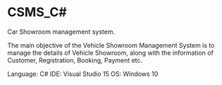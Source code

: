 # CSMS_C#
Car Showroom management system.


The main objective of the Vehicle Showroom Management
System is to manage the details of Vehicle Showroom, along with
the information of Customer, Registration, Booking, Payment
etc. 


Language: C#
IDE: Visual Studio 15
OS: Windows 10
